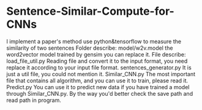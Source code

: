 # Sentence-Similar-Compute-for-CNNs
I implement a paper's method use python&amp;tensorflow to measure the similarity of two sentences
Folder describe:
 model/w2v.model the word2vector model trained by gensim you can replace it.
File describe:
load_file_util.py Reading file and convert it to the input format, you need replace it according to your input file format.
sentences_generator.py It is just a util file, you could not mention it.
Similar_CNN.py The most important file that contains all algorithm, and you can use it to train, please read it.
Predict.py You can use it to predict new data if you have trained a model through Similar_CNN.py. By the way you'd better check the save path and read path in program.
